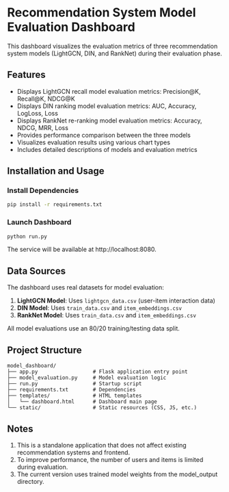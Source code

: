 # Recommendation System Model Evaluation Dashboard

This dashboard visualizes the evaluation metrics of three recommendation system models (LightGCN, DIN, and RankNet) during their evaluation phase.

## Features

- Displays LightGCN recall model evaluation metrics: Precision@K, Recall@K, NDCG@K
- Displays DIN ranking model evaluation metrics: AUC, Accuracy, LogLoss, Loss
- Displays RankNet re-ranking model evaluation metrics: Accuracy, NDCG, MRR, Loss
- Provides performance comparison between the three models
- Visualizes evaluation results using various chart types
- Includes detailed descriptions of models and evaluation metrics

## Installation and Usage

### Install Dependencies

```bash
pip install -r requirements.txt
```

### Launch Dashboard

```bash
python run.py
```

The service will be available at http://localhost:8080.

## Data Sources

The dashboard uses real datasets for model evaluation:

1. **LightGCN Model**: Uses `lightgcn_data.csv` (user-item interaction data)
2. **DIN Model**: Uses `train_data.csv` and `item_embeddings.csv`
3. **RankNet Model**: Uses `train_data.csv` and `item_embeddings.csv`

All model evaluations use an 80/20 training/testing data split.

## Project Structure

```
model_dashboard/
├── app.py                  # Flask application entry point
├── model_evaluation.py     # Model evaluation logic
├── run.py                  # Startup script
├── requirements.txt        # Dependencies
├── templates/              # HTML templates
│   └── dashboard.html      # Dashboard main page
└── static/                 # Static resources (CSS, JS, etc.)
```

## Notes

1. This is a standalone application that does not affect existing recommendation systems and frontend.
2. To improve performance, the number of users and items is limited during evaluation.
3. The current version uses trained model weights from the model_output directory. 